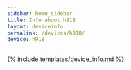 ```yaml
---
sidebar: home_sidebar
title: Info about h918
layout: deviceinfo
permalink: /devices/h918/
device: h918
---
```

{% include templates/device_info.md %}
